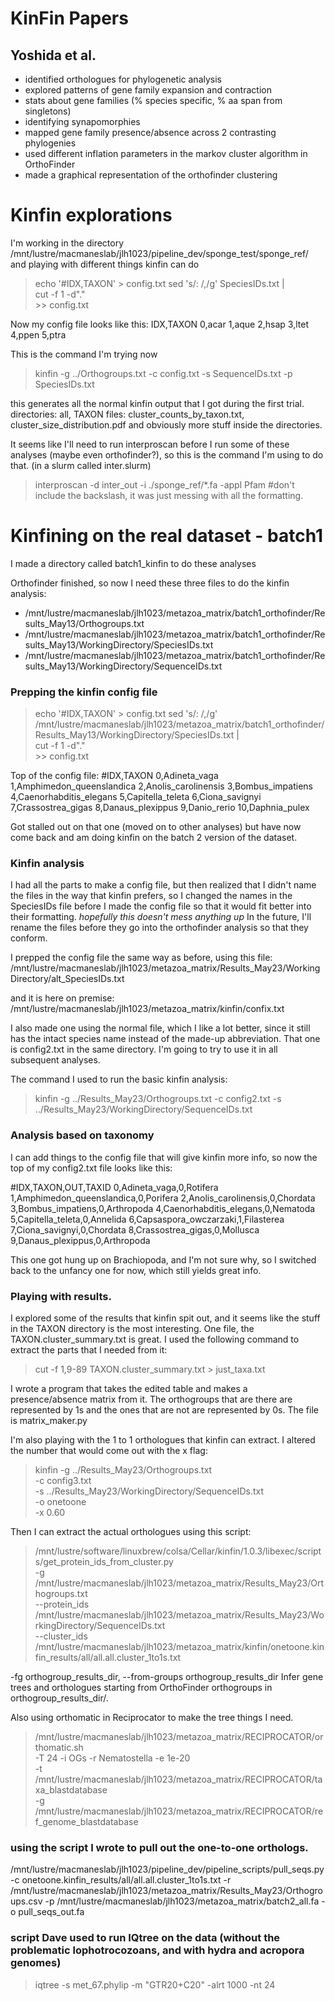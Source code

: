# KinFin Papers

## Yoshida et al.
- identified orthologues for phylogenetic analysis
- explored patterns of gene family expansion and contraction
- stats about gene families (% species specific, % aa span from singletons)
- identifying synapomorphies
- mapped gene family presence/absence across 2 contrasting phylogenies
- used different inflation parameters in the markov cluster algorithm in OrthoFinder
- made a graphical representation of the orthofinder clustering

# Kinfin explorations

I'm working in the directory /mnt/lustre/macmaneslab/jlh1023/pipeline_dev/sponge_test/sponge_ref/ and playing with
different things kinfin can do

> echo '#IDX,TAXON' > config.txt
> sed 's/: /,/g' SpeciesIDs.txt | \
	cut -f 1 -d"." \
	>> config.txt

Now my config file looks like this:
IDX,TAXON
0,acar
1,aque
2,hsap
3,ltet
4,ppen
5,ptra

This is the command I'm trying now
> kinfin -g ../Orthogroups.txt -c config.txt -s SequenceIDs.txt -p SpeciesIDs.txt

this generates all the normal kinfin output that I got during the first trial.
directories: all, TAXON
files: cluster_counts_by_taxon.txt, cluster_size_distribution.pdf
and obviously more stuff inside the directories.

It seems like I'll need to run interproscan before I run some of these analyses (maybe even orthofinder?), so this is the command I'm using to do that. (in a slurm called inter.slurm)
> interproscan -d inter_out -i ./sponge_ref/\*.fa -appl Pfam        #don't include the backslash, it was just messing with all the formatting.      




# Kinfining on the real dataset - batch1

I made a directory called batch1_kinfin to do these analyses

Orthofinder finished, so now I need these three files to do the kinfin analysis:
- /mnt/lustre/macmaneslab/jlh1023/metazoa_matrix/batch1_orthofinder/Results_May13/Orthogroups.txt
- /mnt/lustre/macmaneslab/jlh1023/metazoa_matrix/batch1_orthofinder/Results_May13/WorkingDirectory/SpeciesIDs.txt
- /mnt/lustre/macmaneslab/jlh1023/metazoa_matrix/batch1_orthofinder/Results_May13/WorkingDirectory/SequenceIDs.txt

### Prepping the kinfin config file

> echo '#IDX,TAXON' > config.txt
> sed 's/: /,/g' /mnt/lustre/macmaneslab/jlh1023/metazoa_matrix/batch1_orthofinder/Results_May13/WorkingDirectory/SpeciesIDs.txt | \
    cut -f 1 -d"." \
    >> config.txt

Top of the config file:
#IDX,TAXON
0,Adineta_vaga
1,Amphimedon_queenslandica
2,Anolis_carolinensis
3,Bombus_impatiens
4,Caenorhabditis_elegans
5,Capitella_teleta
6,Ciona_savignyi
7,Crassostrea_gigas
8,Danaus_plexippus
9,Danio_rerio
10,Daphnia_pulex


Got stalled out on that one (moved on to other analyses) but have now come back and am doing kinfin on the batch 2 version of the dataset.

### Kinfin analysis

I had all the parts to make a config file, but then realized that I didn't name the files in the way that kinfin prefers, so I changed the names in the SpeciesIDs file before I made the config file so that it would fit better into their formatting. *hopefully this doesn't mess anything up* In the future, I'll rename the files before they go into the orthofinder analysis so that they conform.

I prepped the config file the same way as before, using this file:
/mnt/lustre/macmaneslab/jlh1023/metazoa_matrix/Results_May23/WorkingDirectory/alt_SpeciesIDs.txt

and it is here on premise:
/mnt/lustre/macmaneslab/jlh1023/metazoa_matrix/kinfin/confix.txt

I also made one using the normal file, which I like a lot better, since it still has the intact species name instead of the made-up abbreviation. That one is config2.txt in the same directory. I'm going to try to use it in all subsequent analyses.

The command I used to run the basic kinfin analysis:
>kinfin -g ../Results_May23/Orthogroups.txt -c config2.txt -s ../Results_May23/WorkingDirectory/SequenceIDs.txt

### Analysis based on taxonomy

I can add things to the config file that will give kinfin more info, so now the top of my config2.txt file looks like this:

\#IDX,TAXON,OUT,TAXID
0,Adineta_vaga,0,Rotifera
1,Amphimedon_queenslandica,0,Porifera
2,Anolis_carolinensis,0,Chordata
3,Bombus_impatiens,0,Arthropoda
4,Caenorhabditis_elegans,0,Nematoda
5,Capitella_teleta,0,Annelida
6,Capsaspora_owczarzaki,1,Filasterea
7,Ciona_savignyi,0,Chordata
8,Crassostrea_gigas,0,Mollusca
9,Danaus_plexippus,0,Arthropoda

This one got hung up on Brachiopoda, and I'm not sure why, so I switched back to the unfancy one for now, which still yields great info.

### Playing with results.

I explored some of the results that kinfin spit out, and it seems like the stuff in the TAXON directory is the most interesting. One file, the TAXON.cluster_summary.txt is great. I used the following command to extract the parts that I needed from it:
> cut -f 1,9-89 TAXON.cluster_summary.txt > just_taxa.txt

I wrote a program that takes the edited table and makes a presence/absence matrix from it. The orthogroups that are there are represented by 1s and the ones that are not are represented by 0s.
The file is matrix_maker.py

I'm also playing with the 1 to 1 orthologues that kinfin can extract.
I altered the number that would come out with the x flag:
> kinfin -g ../Results_May23/Orthogroups.txt \
-c config3.txt \
-s ../Results_May23/WorkingDirectory/SequenceIDs.txt \
-o onetoone \
-x 0.60

Then I can extract the actual orthologues using this script:
> /mnt/lustre/software/linuxbrew/colsa/Cellar/kinfin/1.0.3/libexec/scripts/get_protein_ids_from_cluster.py \
-g /mnt/lustre/macmaneslab/jlh1023/metazoa_matrix/Results_May23/Orthogroups.txt \
--protein_ids /mnt/lustre/macmaneslab/jlh1023/metazoa_matrix/Results_May23/WorkingDirectory/SequenceIDs.txt \
--cluster_ids /mnt/lustre/macmaneslab/jlh1023/metazoa_matrix/kinfin/onetoone.kinfin_results/all/all.all.cluster_1to1s.txt



-fg orthogroup_results_dir, --from-groups orthogroup_results_dir
    Infer gene trees and orthologues starting from OrthoFinder orthogroups in orthogroup_results_dir/.






Also using orthomatic in Reciprocator to make the tree things I need.
> /mnt/lustre/macmaneslab/jlh1023/metazoa_matrix/RECIPROCATOR/orthomatic.sh \
-T 24 -i OGs -r Nematostella -e 1e-20 \
-t /mnt/lustre/macmaneslab/jlh1023/metazoa_matrix/RECIPROCATOR/taxa_blastdatabase \
-g /mnt/lustre/macmaneslab/jlh1023/metazoa_matrix/RECIPROCATOR/ref_genome_blastdatabase



### using the script I wrote to pull out the one-to-one orthologs.

/mnt/lustre/macmaneslab/jlh1023/pipeline_dev/pipeline_scripts/pull_seqs.py -c onetoone.kinfin_results/all/all.all.cluster_1to1s.txt -r /mnt/lustre/macmaneslab/jlh1023/metazoa_matrix/Results_May23/Orthogroups.csv -p /mnt/lustre/macmaneslab/jlh1023/metazoa_matrix/batch2_all.fa -o pull_seqs_out.fa


### script Dave used to run IQtree on the data (without the problematic lophotrocozoans, and with hydra and acropora genomes)

> iqtree -s met_67.phylip -m "GTR20+C20" -alrt 1000 -nt 24

